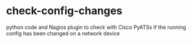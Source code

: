 # check-config-changes
python code and Nagios plugin to check with Cisco PyATSs if the running config has been changed on a network device
